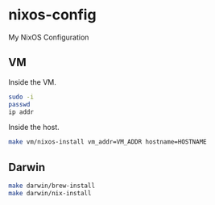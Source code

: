 # nixos-config
My NixOS Configuration

## VM

Inside the VM.

```sh
sudo -i
passwd
ip addr
```

Inside the host.

```sh
make vm/nixos-install vm_addr=VM_ADDR hostname=HOSTNAME
```

## Darwin

```sh
make darwin/brew-install
make darwin/nix-install
```
